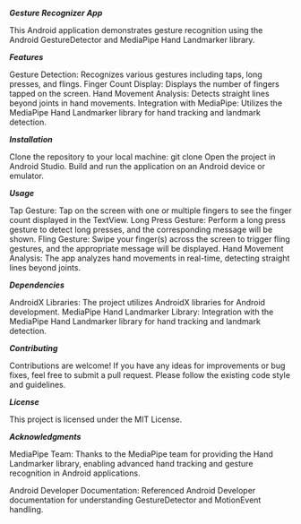 ***Gesture Recognizer App***

This Android application demonstrates gesture recognition using the Android GestureDetector and MediaPipe Hand Landmarker library.

***Features***

Gesture Detection: Recognizes various gestures including taps, long presses, and flings.
Finger Count Display: Displays the number of fingers tapped on the screen.
Hand Movement Analysis: Detects straight lines beyond joints in hand movements.
Integration with MediaPipe: Utilizes the MediaPipe Hand Landmarker library for hand tracking and landmark detection.

***Installation***

Clone the repository to your local machine:
git clone <repository-url>
Open the project in Android Studio.
Build and run the application on an Android device or emulator.

***Usage***

Tap Gesture: Tap on the screen with one or multiple fingers to see the finger count displayed in the TextView.
Long Press Gesture: Perform a long press gesture to detect long presses, and the corresponding message will be shown.
Fling Gesture: Swipe your finger(s) across the screen to trigger fling gestures, and the appropriate message will be displayed.
Hand Movement Analysis: The app analyzes hand movements in real-time, detecting straight lines beyond joints.

***Dependencies***

AndroidX Libraries: The project utilizes AndroidX libraries for Android development.
MediaPipe Hand Landmarker Library: Integration with the MediaPipe Hand Landmarker library for hand tracking and landmark detection.

***Contributing***

Contributions are welcome! If you have any ideas for improvements or bug fixes, feel free to submit a pull request. Please follow the existing code style and guidelines.

***License***

This project is licensed under the MIT License.

***Acknowledgments***

MediaPipe Team: Thanks to the MediaPipe team for providing the Hand Landmarker library, enabling advanced hand tracking and gesture recognition in Android applications.

Android Developer Documentation: Referenced Android Developer documentation for understanding GestureDetector and MotionEvent handling.
